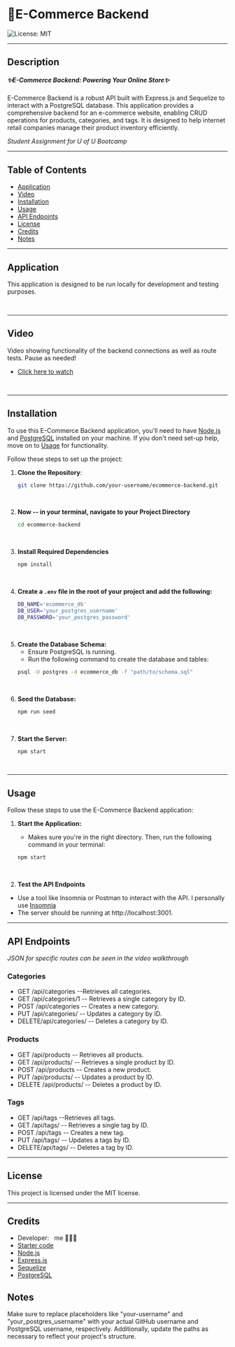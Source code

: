 # 🛒E-Commerce Backend
![License: MIT](https://img.shields.io/badge/License-MIT-yellow.svg)

---

## Description
##### ✨E-Commerce Backend: Powering Your Online Store✨

E-Commerce Backend is a robust API built with Express.js and Sequelize to interact with a PostgreSQL database. This application provides a comprehensive backend for an e-commerce website, enabling CRUD operations for products, categories, and tags. It is designed to help internet retail companies manage their product inventory efficiently.

*Student Assignment for U of U Bootcamp* 

---

## Table of Contents
- [Application](#application)
- [Video](#video)
- [Installation](#installation)
- [Usage](#usage)
- [API Endpoints](#api-endpoints)
- [License](#license)
- [Credits](#credits)
- [Notes](#notes)

---

## Application

This application is designed to be run locally for development and testing purposes.

&nbsp;

---

## Video

Video showing functionality of the backend connections as well as route tests. Pause as needed!

- [Click here to watch](https://watch.screencastify.com/v/wGA0PEKnLXuZugPtNzaT)

&nbsp;


---

## Installation

To use this E-Commerce Backend application, you'll need to have [Node.js](https://nodejs.org/en/download/package-manager) and [PostgreSQL](https://www.postgresql.org/download/) installed on your machine. If you don't need set-up help, move on to [Usage](#usage) for functionality. 

Follow these steps to set up the project:

1. **Clone the Repository**: 
   ```bash
   git clone https://github.com/your-username/ecommerce-backend.git
&nbsp;

2. **Now -- in your terminal, navigate to your Project Directory**
    ```bash
    cd ecommerce-backend
&nbsp;

3. **Install Required Dependencies**
    ```bash
    npm install
&nbsp;

4. **Create a `.env` file in the root of your project and add the following:**
    ```bash
    DB_NAME='ecommerce_db'
    DB_USER='your_postgres_username'
    DB_PASSWORD='your_postgres_password'
&nbsp;

5. **Create the Database Schema:**
    - Ensure PostgreSQL is running.
    - Run the following command to create the database and tables: 
    ```bash
    psql -U postgres -d ecommerce_db -f "path/to/schema.sql"
&nbsp;

6. **Seed the Database:**
    ```bash
    npm run seed
&nbsp;

7. **Start the Server:**
    ```bash
    npm start
&nbsp;

---

## Usage
Follow these steps to use the E-Commerce Backend application:

1. **Start the Application:**
&nbsp;
   
   - Makes sure you're in the right directory. Then, run the following command in your terminal:
   ```bash
   npm start
&nbsp;

2. **Test the API Endpoints**
- Use a tool like Insomnia or Postman to interact with the API. I personally use [Insomnia](https://insomnia.rest/download)
- The server should be running at http://localhost:3001.
&nbsp;
---

## API Endpoints
*JSON for specific routes can be seen in the video walkthrough*

### Categories 

 - GET /api/categories
    --Retrieves all categories.
 - GET /api/categories/1
    -- Retrieves a single category by ID.
 - POST /api/categories
   -- Creates a new category.
 - PUT /api/categories/
   -- Updates a category by ID.
 - DELETE/api/categories/
   -- Deletes a category by ID.

### Products 

 - GET /api/products
   -- Retrieves all products.
 - GET /api/products/
   -- Retrieves a single product by ID.
 - POST /api/products
   -- Creates a new product.
 - PUT /api/products/
   -- Updates a product by ID.
 - DELETE /api/products/
   -- Deletes a product by ID.


### Tags 

 - GET /api/tags
    --Retrieves all tags.
 - GET /api/tags/
    -- Retrieves a single tag by ID.
 - POST /api/tags
   -- Creates a new tag.
 - PUT /api/tags/
   -- Updates a tags by ID.
 - DELETE/api/tags/
   -- Deletes a tag by ID.


---

## License
This project is licensed under the MIT license.

---


## Credits
- Developer: &nbsp; me 💁🏼‍♀️
&nbsp;
- [Starter code](https://github.com/coding-boot-camp/bookish-sniffle)
- [Node.js](https://nodejs.org/en/download/package-manager)
- [Express.js](https://expressjs.com/)
- [Sequelize](https://sequelize.org/)
- [PostgreSQL](https://www.postgresql.org/)


## Notes
Make sure to replace placeholders like "your-username" and "your_postgres_username" with your actual GitHub username and PostgreSQL username, respectively. Additionally, update the paths as necessary to reflect your project's structure.








